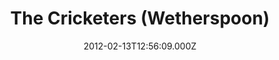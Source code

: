 ---
date: 2012-02-13T12:56:09.000Z
title: The Cricketers (Wetherspoon)
latitude: 52.05954837413491
longitude: 1.1548002366624204
url: http://www.jdwetherspoon.co.uk
category: checkin
---